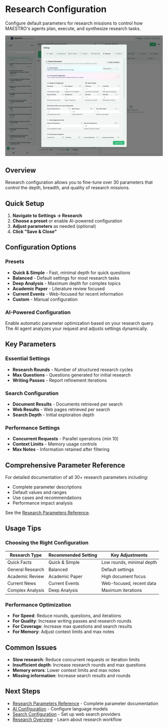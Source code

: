 # Research Configuration

Configure default parameters for research missions to control how MAESTRO's agents plan, execute, and synthesize research tasks.

![Research Configuration Interface](../../assets/images/settings/research.png)

## Overview

Research configuration allows you to fine-tune over 30 parameters that control the depth, breadth, and quality of research missions.

## Quick Setup

1. **Navigate to Settings → Research**
2. **Choose a preset** or enable AI-powered configuration
3. **Adjust parameters** as needed (optional)
4. **Click "Save & Close"**

## Configuration Options

### Presets

- **Quick & Simple** - Fast, minimal depth for quick questions
- **Balanced** - Default settings for most research tasks
- **Deep Analysis** - Maximum depth for complex topics
- **Academic Paper** - Literature review focused
- **Current Events** - Web-focused for recent information
- **Custom** - Manual configuration

### AI-Powered Configuration

Enable automatic parameter optimization based on your research query. The AI agent analyzes your request and adjusts settings dynamically.

## Key Parameters

### Essential Settings
- **Research Rounds** - Number of structured research cycles
- **Max Questions** - Questions generated for initial research
- **Writing Passes** - Report refinement iterations

### Search Configuration
- **Document Results** - Documents retrieved per search
- **Web Results** - Web pages retrieved per search
- **Search Depth** - Initial exploration depth

### Performance Settings
- **Concurrent Requests** - Parallel operations (min 10)
- **Context Limits** - Memory usage controls
- **Max Notes** - Information retained after filtering

## Comprehensive Parameter Reference

For detailed documentation of all 30+ research parameters including:

- Complete parameter descriptions
- Default values and ranges
- Use cases and recommendations
- Performance impact analysis

See the [Research Parameters Reference](../research/parameters.md).

## Usage Tips

### Choosing the Right Configuration

| Research Type | Recommended Setting | Key Adjustments |
|--------------|-------------------|-----------------|
| Quick Facts | Quick & Simple | Low rounds, minimal depth |
| General Research | Balanced | Default settings |
| Academic Review | Academic Paper | High document focus |
| Current News | Current Events | Web-focused, recent data |
| Complex Analysis | Deep Analysis | Maximum iterations |

### Performance Optimization

- **For Speed**: Reduce rounds, questions, and iterations
- **For Quality**: Increase writing passes and research rounds
- **For Coverage**: Increase max questions and search results
- **For Memory**: Adjust context limits and max notes

## Common Issues

- **Slow research**: Reduce concurrent requests or iteration limits
- **Insufficient depth**: Increase research rounds and max questions
- **Memory errors**: Lower context limits and max notes
- **Missing information**: Increase search results and rounds

## Next Steps

- [Research Parameters Reference](../research/parameters.md) - Complete parameter documentation
- [AI Configuration](ai-config.md) - Configure language models
- [Search Configuration](search-config.md) - Set up web search providers
- [Research Overview](../research/overview.md) - Learn about research workflow